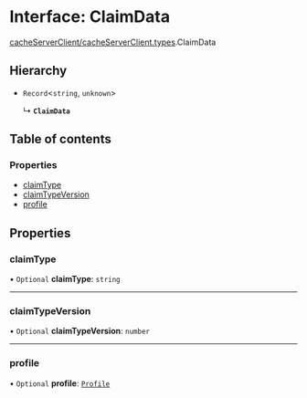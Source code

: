# Interface: ClaimData

[cacheServerClient/cacheServerClient.types](../modules/cacheServerClient_cacheServerClient_types.md).ClaimData

## Hierarchy

- `Record`<`string`, `unknown`\>

  ↳ **`ClaimData`**

## Table of contents

### Properties

- [claimType](cacheServerClient_cacheServerClient_types.ClaimData.md#claimtype)
- [claimTypeVersion](cacheServerClient_cacheServerClient_types.ClaimData.md#claimtypeversion)
- [profile](cacheServerClient_cacheServerClient_types.ClaimData.md#profile)

## Properties

### claimType

• `Optional` **claimType**: `string`

___

### claimTypeVersion

• `Optional` **claimTypeVersion**: `number`

___

### profile

• `Optional` **profile**: [`Profile`](cacheServerClient_cacheServerClient_types.Profile.md)
